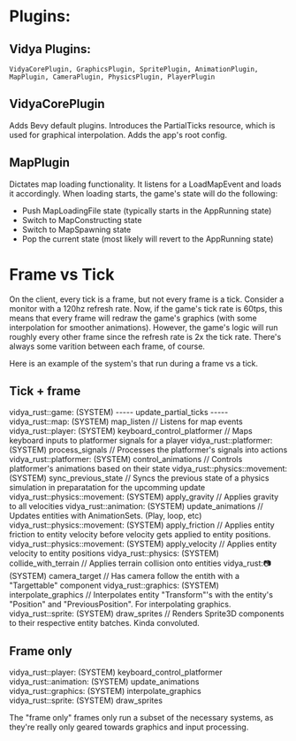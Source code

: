 # Plugins:

## Vidya Plugins:
    VidyaCorePlugin, GraphicsPlugin, SpritePlugin, AnimationPlugin,
    MapPlugin, CameraPlugin, PhysicsPlugin, PlayerPlugin
    
## VidyaCorePlugin
Adds Bevy default plugins. Introduces the PartialTicks resource, which is used for graphical interpolation.
Adds the app's root config.


## MapPlugin
Dictates map loading functionality. It listens for a LoadMapEvent and loads it accordingly.
When loading starts, the game's state will do the following:

* Push MapLoadingFile state (typically starts in the AppRunning state)
* Switch to MapConstructing state
* Switch to MapSpawning state
* Pop the current state (most likely will revert to the AppRunning state)

# Frame vs Tick
On the client, every tick is a frame, but not every frame is a tick.
Consider a monitor with a 120hz refresh rate.
Now, if the game's tick rate is 60tps, this means that every frame will redraw the game's graphics (with some interpolation for smoother animations).
However, the game's logic will run roughly every other frame since the refresh rate is 2x the tick rate.
There's always some varition between each frame, of course.

Here is an example of the system's that run during a frame vs a tick.

## Tick + frame
vidya_rust::game: (SYSTEM) ----- update_partial_ticks -----     
vidya_rust::map: (SYSTEM) map_listen                        // Listens for map events
vidya_rust::player: (SYSTEM) keyboard_control_platformer    // Maps keyboard inputs to platformer signals for a player
vidya_rust::platformer: (SYSTEM) process_signals            // Processes the platformer's signals into actions
vidya_rust::platformer: (SYSTEM) control_animations         // Controls platformer's animations based on their state
vidya_rust::physics::movement: (SYSTEM) sync_previous_state // Syncs the previous state of a physics simulation in preparatation for the upcomming update
vidya_rust::physics::movement: (SYSTEM) apply_gravity       // Applies gravity to all velocities
vidya_rust::animation: (SYSTEM) update_animations           // Updates entities with AnimationSets. (Play, loop, etc)
vidya_rust::physics::movement: (SYSTEM) apply_friction      // Applies entity friction to entity velocity before velocity gets applied to entity positions.
vidya_rust::physics::movement: (SYSTEM) apply_velocity      // Applies entity velocity to entity positions
vidya_rust::physics: (SYSTEM) collide_with_terrain          // Applies terrain collision onto entities
vidya_rust::camera: (SYSTEM) camera_target                  // Has camera follow the entith with a "Targettable" component
vidya_rust::graphics: (SYSTEM) interpolate_graphics         // Interpolates entity "Transform"'s with the entity's "Position" and "PreviousPosition". For interpolating graphics.
vidya_rust::sprite: (SYSTEM) draw_sprites                   // Renders Sprite3D components to their respective entity batches. Kinda convoluted.

## Frame only
vidya_rust::player: (SYSTEM) keyboard_control_platformer    
vidya_rust::animation: (SYSTEM) update_animations    
vidya_rust::graphics: (SYSTEM) interpolate_graphics    
vidya_rust::sprite: (SYSTEM) draw_sprites

The "frame only" frames only run a subset of the necessary systems, as they're really only geared towards graphics and input processing.